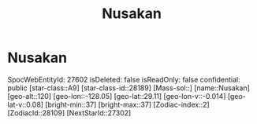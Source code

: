 ﻿---
title: "Nusakan"
location: [29.11,-128.05,120]
type: Station
tags:
- astro/Star

---

# Nusakan

SpocWebEntityId: 27602
isDeleted: false
isReadOnly: false
confidential: public
[star-class::A9]
[star-class-id::28189]
[Mass-sol::]
[name::Nusakan]
[geo-alt::120]
[geo-lon::-128.05]
[geo-lat::29.11]
[geo-lon-v::-0.014]
[geo-lat-v::0.08]
[bright-min::37]
[bright-max::37]
[Zodiac-index::2]
[ZodiacId::28109]
[NextStarId::27302]

